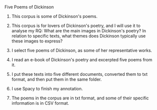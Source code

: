 Five Poems of Dickinson

1.	This corpus is some of Dickinson's poems.
   

2.	This corpus is for lovers of Dickinson's poetry, and I will use it to analyse my RQ: What are the main images in Dickinson's poetry? In relation to specific texts, what themes does Dickinson typically use these images to express?

   
3.	I select five poems of Dickinson, as some of her representative works.
   
	
4.	I read an e-book of Dickinson's poetry and excerpted five poems from it.

   
5.	I put these texts into five different documents, converted them to txt format, and then put them in the same folder.
   

6.	I use Spacy to finish my annotation.


7. The poems in the corpus are in txt format, and some of their specific information is in CSV format.


